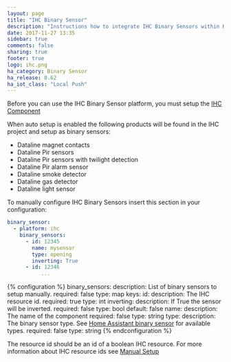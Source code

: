 ```yaml
---
layout: page
title: "IHC Binary Sensor"
description: "Instructions how to integrate IHC Binary Sensors within Home Assistant."
date: 2017-11-27 13:35
sidebar: true
comments: false
sharing: true
footer: true
logo: ihc.png
ha_category: Binary Sensor
ha_release: 0.62
ha_iot_class: "Local Push"
---
```


Before you can use the IHC Binary Sensor platform, you must setup the [IHC Component](/components/ihc/)

When auto setup is enabled the following products will be found in the IHC project and setup as binary sensors:

* Dataline magnet contacts
* Dataline Pir sensors
* Dataline Pir sensors with twilight detection
* Dataline Pir alarm sensor
* Dataline smoke detector
* Dataline gas detector
* Dataline light sensor

To manually configure IHC Binary Sensors insert this section in your configuration:

```yaml
binary_sensor:
  - platform: ihc
    binary_sensors:
      - id: 12345
        name: mysensor
        type: opening
        inverting: True
      - id: 12346
           ...
```

{% configuration %}
binary_sensors:
  description: List of binary sensors to setup manually.
  required: false
  type: map
  keys:
    id:
      description: The IHC resource id.
      required: true
      type: int
    inverting:
      description: If True the sensor will be inverted.
      required: false
      type: bool
      default: false
    name:
      description: The name of the component
      required: false
      type: string
    type:
      description: The binary sensor type. See [Home Assistant binary sensor](/components/binary_sensor/) for available types.
      required: false
      type: string
{% endconfiguration %}

The resource id should be an id of a boolean IHC resource.
For more information about IHC resource ids see [Manual Setup](/components/ihc/#manual-setup)

